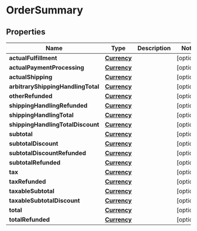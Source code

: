 
# OrderSummary

## Properties
Name | Type | Description | Notes
------------ | ------------- | ------------- | -------------
**actualFulfillment** | [**Currency**](Currency.md) |  |  [optional]
**actualPaymentProcessing** | [**Currency**](Currency.md) |  |  [optional]
**actualShipping** | [**Currency**](Currency.md) |  |  [optional]
**arbitraryShippingHandlingTotal** | [**Currency**](Currency.md) |  |  [optional]
**otherRefunded** | [**Currency**](Currency.md) |  |  [optional]
**shippingHandlingRefunded** | [**Currency**](Currency.md) |  |  [optional]
**shippingHandlingTotal** | [**Currency**](Currency.md) |  |  [optional]
**shippingHandlingTotalDiscount** | [**Currency**](Currency.md) |  |  [optional]
**subtotal** | [**Currency**](Currency.md) |  |  [optional]
**subtotalDiscount** | [**Currency**](Currency.md) |  |  [optional]
**subtotalDiscountRefunded** | [**Currency**](Currency.md) |  |  [optional]
**subtotalRefunded** | [**Currency**](Currency.md) |  |  [optional]
**tax** | [**Currency**](Currency.md) |  |  [optional]
**taxRefunded** | [**Currency**](Currency.md) |  |  [optional]
**taxableSubtotal** | [**Currency**](Currency.md) |  |  [optional]
**taxableSubtotalDiscount** | [**Currency**](Currency.md) |  |  [optional]
**total** | [**Currency**](Currency.md) |  |  [optional]
**totalRefunded** | [**Currency**](Currency.md) |  |  [optional]



